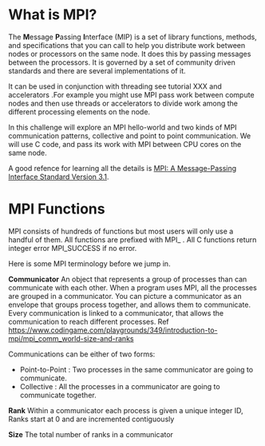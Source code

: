 # What is MPI? 

The **M**essage **P**assing **I**nterface (MIP) is a set of library functions, methods, and specifications  that you can call to help you distribute work between nodes or processors on the same node.  It does this by passing messages between the processors. It is governed by a set of community driven standards and there are several implementations of it. 

It can be used in conjunction with threading see tutorial XXX and accelerators .For example you might use MPI pass work between compute nodes and then use threads or accelerators to divide work among the different processing elements on the node. 

In this challenge will explore an MPI hello-world and two kinds of MPI communication patterns, collective and point to point communication. We will use C code, and pass its work with MPI between CPU cores on the same node. 

A good refence for learning all the details is [MPI: A Message-Passing Interface Standard Version 3.1]( https://www.mpi-forum.org/docs/mpi-3.1/mpi31-report.pdf). 


# MPI Functions 

MPI consists of hundreds of functions but most users will only use a handful of them. 
All functions are prefixed with MPI_ .
All C functions return integer error MPI_SUCCESS if no error. 

Here is some MPI terminology before we jump in. 
 
**Communicator**  An object that represents a group of processes than can communicate with each other. 
When a program uses MPI, all the processes are grouped in a communicator. You can picture a communicator as an envelope that groups process together, and allows them to communicate. Every communication is linked to a communicator, that allows the  communication to reach different processes. 
Ref https://www.codingame.com/playgrounds/349/introduction-to-mpi/mpi_comm_world-size-and-ranks

Communications can be either of two forms: 
* Point-to-Point : Two processes in the same communicator are going to communicate.
* Collective : All the processes in a communicator are going to communicate together.

**Rank** Within a communicator each process is given a unique integer ID, Ranks start at 0 and are incremented contiguously

**Size** The total number of ranks in a communicator





